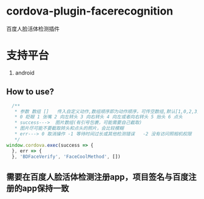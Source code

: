 # cordova-plugin-facerecognition
百度人脸活体检测插件

# 支持平台
1. android 

## How to use?
```js
  /**
   * 参数 数组 []   传入自定义动作,数组顺序即为动作顺序，可传空数组,默认[1,0,2,3]
   * 0 眨眼 1 张嘴 2 向左转头 3 向右转头 4 向左或者向右转头 5 抬头 6 点头
   * success--->  图片数组(有引号包裹，可能需要自己截取) 
   * 图片尽可能不要截取转头和点头的照片，会比较模糊
   * err---> 0 取消操作 -1 等待时间过长或其他检测错误   -2 没有访问照相机权限
   */
window.cordova.exec(success => {
  }, err => {
  }, 'BDFaceVerify', 'FaceCoolMethod', [])
```

## 需要在百度人脸活体检测注册app，项目签名与百度注册的app保持一致
